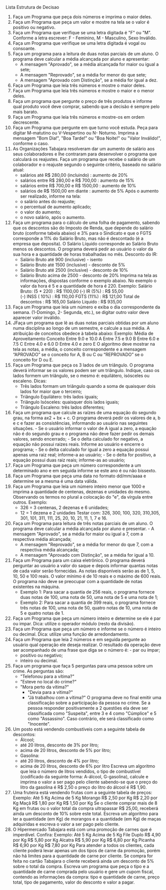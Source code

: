 Lista Estrutura de Decisao

1) Faça um Programa que peça dois números e imprima o maior deles.
2) Faça um Programa que peça um valor e mostre na tela se o valor é positivo ou negativo.
3) Faça um Programa que verifique se uma letra digitada é "F" ou "M". Conforme a letra escrever: F - Feminino, M - Masculino, Sexo Inválido.
4) Faça um Programa que verifique se uma letra digitada é vogal ou consoante.
5) Faça um programa para a leitura de duas notas parciais de um aluno. O programa deve calcular a média alcançada por aluno e apresentar:
	- A mensagem "Aprovado", se a média alcançada for maior ou igual a sete;
	- A mensagem "Reprovado", se a média for menor do que sete;
	- A mensagem "Aprovado com Distinção", se a média for igual a dez.
6) Faça um Programa que leia três números e mostre o maior deles.
7) Faça um Programa que leia três números e mostre o maior e o menor deles.
8) Faça um programa que pergunte o preço de três produtos e informe qual produto você deve comprar, sabendo que a decisão é sempre pelo mais barato.
9) Faça um Programa que leia três números e mostre-os em ordem decrescente.
10) Faça um Programa que pergunte em que turno você estuda. Peça para digitar M-matutino ou V-Vespertino ou N- Noturno. Imprima a mensagem "Bom Dia!", "Boa Tarde!" ou "Boa Noite!" ou "Valor Inválido!", conforme o caso.
11) As Organizações Tabajara resolveram dar um aumento de salário aos seus colaboradores e lhe contraram para desenvolver o programa que calculará os reajustes.
Faça um programa que recebe o salário de um colaborador e o reajuste segundo o seguinte critério, baseado no salário atual:
	- salários até R$ 280,00 (incluindo) : aumento de 20%
	- salários entre R$ 280,00 e R$ 700,00 : aumento de 15%
	- salários entre R$ 700,00 e R$ 1500,00 : aumento de 10%
	- salários de R$ 1500,00 em diante : aumento de 5% Após o aumento ser realizado, informe na tela:
	- o salário antes do reajuste;
	- o percentual de aumento aplicado;
	- o valor do aumento;
	- o novo salário, após o aumento.
12) Faça um programa para o cálculo de uma folha de pagamento, sabendo que os descontos são do Imposto de Renda, que depende do salário bruto (conforme tabela abaixo) e 3% para o Sindicato e que o FGTS corresponde a 11% do Salário Bruto, mas não é descontado (é a empresa que deposita). O Salário Líquido corresponde ao Salário Bruto menos os descontos. O programa deverá pedir ao usuário o valor da sua hora e a quantidade de horas trabalhadas no mês.
Desconto do IR:
	- Salário Bruto até 900 (inclusive) - isento
	- Salário Bruto até 1500 (inclusive) - desconto de 5%
	- Salário Bruto até 2500 (inclusive) - desconto de 10%
	- Salário Bruto acima de 2500 - desconto de 20% Imprima na tela as informações, dispostas conforme o exemplo abaixo. No exemplo o valor da hora é 5 e a quantidade de hora é 220.
	Exemplo:
	Salário Bruto: (5 * 220)        : R$ 1100,00
   	(-) IR (5%)                     : R$   55,00  
   	(-) INSS ( 10%)                 : R$  110,00
   	FGTS (11%)                      : R$  121,00
   	Total de descontos              : R$  165,00
   	Salário Liquido                 : R$  935,00
13) Faça um Programa que leia um número e exiba o dia correspondente da semana. (1-Domingo, 2- Segunda, etc.), se digitar outro valor deve aparecer valor inválido.
14) JFaça um programa que lê as duas notas parciais obtidas por um aluno numa disciplina ao longo de um semestre, e calcule a sua média. A atribuição de conceitos obedece à tabela abaixo:
 Exemplo:
    Média de Aproveitamento  Conceito
	Entre 9.0 e 10.0        A
	Entre 7.5 e 9.0         B
	Entre 6.0 e 7.5         C
	Entre 4.0 e 6.0         D
	Entre 4.0 e zero        E
O algoritmo deve mostrar na tela as notas, a média, o conceito correspondente e a mensagem “APROVADO” se o conceito for A, B ou C ou “REPROVADO” se o conceito for D ou E.
15) Faça um Programa que peça os 3 lados de um triângulo. O programa deverá informar se os valores podem ser um triângulo. Indique, caso os lados formem um triângulo, se o mesmo é: equilátero, isósceles ou escaleno.
    	Dicas:
	 - Três lados formam um triângulo quando a soma de quaisquer dois lados for maior que o terceiro;
	 - Triângulo Equilátero: três lados iguais;
	 - Triângulo Isósceles: quaisquer dois lados iguais;
	 - Triângulo Escaleno: três lados diferentes;
16) Faça um programa que calcule as raízes de uma equação do segundo grau, na forma ax2 + bx + c. O programa deverá pedir os valores de a, b e c e fazer as consistências, informando ao usuário nas seguintes situações.
         - Se o usuário informar o valor de A igual a zero, a equação não é do segundo grau e o programa não deve fazer pedir os demais valores, sendo encerrado;
    	 - Se o delta calculado for negativo, a equação não possui raizes reais. Informe ao usuário e encerre o programa;
         - Se o delta calculado for igual a zero a equação possui apenas uma raiz real; informe-a ao usuário;
         - Se o delta for positivo, a equação possui duas raiz reais; informe-as ao usuário;
17) Faça um Programa que peça um número correspondente a um determinado ano e em seguida informe se este ano é ou não bissexto.
18) Faça um Programa que peça uma data no formato dd/mm/aaaa e determine se a mesma é uma data válida.
19) Faça um Programa que leia um número inteiro menor que 1000 e imprima a quantidade de centenas, dezenas e unidades do mesmo.
Observando os termos no plural a colocação do "e", da vírgula entre outros. Exemplo:
	- 326 = 3 centenas, 2 dezenas e 6 unidades;
 	- 12 = 1 dezena e 2 unidades Testar com: 326, 300, 100, 320, 310,305, 301, 101, 311, 111, 25, 20, 10, 21, 11, 1, 7 e 16.
20) Faça um Programa para leitura de três notas parciais de um aluno. O programa deve calcular a média alcançada por aluno e presentar.
     	- A mensagem "Aprovado", se a média for maior ou igual a 7, com a respectiva média alcançada;
	- A mensagem "Reprovado", se a média for menor do que 7, com a respectiva média alcançada;
	- A mensagem "Aprovado com Distinção", se a média for igual a 10.
21) Faça um Programa para um caixa eletrônico. O programa deverá perguntar ao usuário a valor do saque e depois informar quantas notas de cada valor serão fornecidas. As notas disponíveis serão as de 1, 5, 10, 50 e 100 reais. O valor mínimo é de 10 reais e o máximo de 600 reais. O programa não deve se preocupar com a quantidade de notas existentes na máquina.
	- Exemplo 1: Para sacar a quantia de 256 reais, o programa fornece duas notas de 100, uma nota de 50, uma nota de 5 e uma nota de 1;
	- Exemplo 2: Para sacar a quantia de 399 reais, o programa fornece três notas de 100, uma nota de 50, quatro notas de 10, uma nota de 5 e quatro notas de 1.
22) Faça um Programa que peça um número inteiro e determine se ele é par ou impar. Dica: utilize o operador módulo (resto da divisão).
23) Faça um Programa que peça um número e informe se o número é inteiro ou decimal. Dica: utilize uma função de arredondamento.
24) Faça um Programa que leia 2 números e em seguida pergunte ao usuário qual operação ele deseja realizar. O resultado da operação deve ser acompanhado de uma frase que diga se o número é:
		- par ou ímpar;
    - positivo ou negativo;
    - inteiro ou decimal.
25) Faça um programa que faça 5 perguntas para uma pessoa sobre um crime. As perguntas são:
    - "Telefonou para a vítima?"
    - "Esteve no local do crime?"
    - "Mora perto da vítima?"
		- "Devia para a vítima?"
		- "Já trabalhou com a vítima?" O programa deve no final emitir uma classificação sobre a participação da pessoa no crime. Se a pessoa responder positivamente a 2 questões ela deve ser classificada como "Suspeita", 
       entre 3 e 4 como "Cúmplice" e 5 como "Assassino". Caso contrário, ele será classificado como "Inocente".
27) Um posto está vendendo combustíveis com a seguinte tabela de descontos:
    - Álcool;
    - até 20 litros, desconto de 3% por litro;
    - acima de 20 litros, desconto de 5% por litro;
    - Gasolina:
    - até 20 litros, desconto de 4% por litro;
    - acima de 20 litros, desconto de 6% por litro Escreva um algoritmo que leia o número de litros vendidos, o tipo de combustível (codificado da seguinte forma: A-álcool, G-gasolina), calcule e imprima o valor a ser 
      pago pelo cliente sabendo-se que o preço do litro da gasolina é R$ 2,50 o preço do litro do álcool é R$ 1,90.
28) Uma fruteira está vendendo frutas com a seguinte tabela de preços:
    Exemplo: Até 5 Kg           Acima de 5 Kg
Morango    R$ 2,50 por Kg          R$ 2,20 por Kg
Maçã       R$ 1,80 por Kg          R$ 1,50 por Kg
Se o cliente comprar mais de 8 Kg em frutas ou o valor total da compra ultrapassar R$ 25,00, receberá ainda um desconto de 10% sobre este total. Escreva um algoritmo para ler a quantidade (em Kg) de morangos e a quantidade (em Kg) de maças adquiridas e escreva o valor a ser pago pelo cliente.
29) O Hipermercado Tabajara está com uma promoção de carnes que é imperdível. Confira:
    	Exemplo:
                 Até 5 Kg           Acima de 5 Kg
File Duplo      R$ 4,90 por Kg          R$ 5,80 por Kg
Alcatra         R$ 5,90 por Kg          R$ 6,80 por Kg
Picanha         R$ 6,90 por Kg          R$ 7,80 por Kg
Para atender a todos os clientes, cada cliente poderá levar apenas um dos tipos de carne da promoção, porém não há limites para a quantidade de carne por cliente. Se compra for feita no cartão Tabajara o cliente receberá ainda um desconto de 5% sobre o total da compra. Escreva um programa que peça o tipo e a quantidade de carne comprada pelo usuário e gere um cupom fiscal, contendo as informações da compra: tipo e quantidade de carne, preço total, tipo de pagamento, valor do desconto e valor a pagar.

